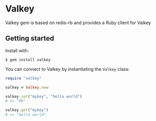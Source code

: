 # Valkey

Valkey gem is based on redis-rb and provides a Ruby client for Valkey

## Getting started

Install with:

```
$ gem install valkey
```

You can connect to Valkey by instantiating the `Valkey` class:

```ruby
require "valkey"

valkey = Valkey.new

valkey.set("mykey", "hello world")
# => "OK"

valkey.get("mykey")
# => "hello world"
```
